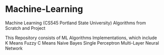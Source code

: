 # Machine-Learning

Machine Learning (CS545 Portland State University)
Algorithms from Scratch and Project

This Repository consists of ML Algorithms Implementations, which include
K Means
Fuzzy C Means
Naive Bayes
Single Perceptron
Multi-Layer Neural Network

